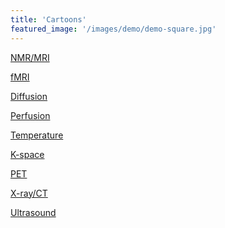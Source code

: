 ```yaml
---
title: 'Cartoons'
featured_image: '/images/demo/demo-square.jpg'
---
```


[NMR/MRI](https://mp.weixin.qq.com/s/keeU9ecX1HGYSWnfau6kWw)
<br>

[fMRI](https://mp.weixin.qq.com/s/upePn5TvzcVBXZpBGk-5Hg)
<br>

[Diffusion](https://mp.weixin.qq.com/s/yQ5HJ01t5mioPT3QKmJQAw)
<br>

[Perfusion](https://mp.weixin.qq.com/s/LSD4c2BFVsDcH3lecDfrlQ)
<br>

[Temperature](https://mp.weixin.qq.com/s/mFWSQvNq9Tx2ekQY3GlfVA)
<br>

[K-space](https://mp.weixin.qq.com/s/YMkrWLddoPzAx_MdzyVRcg)
<br>

[PET](https://mp.weixin.qq.com/s/5lSpgZn5sksufNaXESXptQ)
<br>

[X-ray/CT](https://mp.weixin.qq.com/s/CXV7Xzga-9A03zVN2VrAVw)
<br>

[Ultrasound](https://mp.weixin.qq.com/s/yEaxDO8CKejD6uWdxtMv-w)